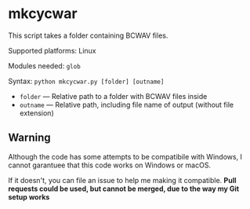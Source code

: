 # mkcycwar

This script takes a folder containing BCWAV files.

Supported platforms: Linux

Modules needed: `glob`

Syntax: `python mkcycwar.py [folder] [outname]`

- `folder` — Relative path to a folder with BCWAV files inside
- `outname` — Relative path, including file name of output (without file extension)

## Warning

Although the code has some attempts to be compatibile with Windows, I cannot garantuee that this code works on Windows or macOS.

If it doesn't, you can file an issue to help me making it compatible. **Pull requests could be used, but cannot be merged, due to the way my Git setup works**
